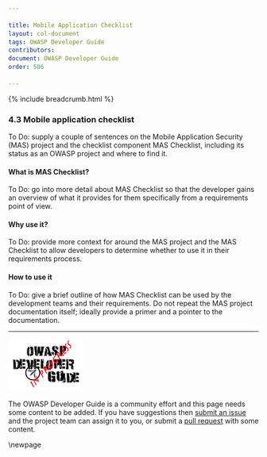 ```yaml
---

title: Mobile Application Checklist
layout: col-document
tags: OWASP Developer Guide
contributors:
document: OWASP Developer Guide
order: 506

---
```


{% include breadcrumb.html %}

### 4.3 Mobile application checklist

To Do: supply a couple of sentences on the Mobile Application Security (MAS) project
and the checklist component MAS Checklist, including its status as an OWASP project and where to find it.

#### What is MAS Checklist?

To Do: go into more detail about MAS Checklist so that the developer gains an overview
of what it provides for them specifically from a requirements point of view.

#### Why use it?

To Do: provide more context for around the MAS project and the MAS Checklist to allow developers
to determine whether to use it in their requirements process.

#### How to use it

To Do: give a brief outline of how MAS Checklist can be used by the development teams and their requirements.
Do not repeat the MAS project documentation itself; ideally provide a primer and a pointer to the documentation.

----

![Developer Guide](../assets/images/dg_wip.png "OWASP Developer Guide")

The OWASP Developer Guide is a community effort and this page needs some content to be added.
If you have suggestions then [submit an issue][issue0603] and the project team can assign it to you,
or submit a [pull request][pr] with some content.

[issue0603]: https://github.com/OWASP/www-project-developer-guide/issues/new?labels=enhancement&template=request.md&title=Update:%2006-design/03-mas-checklist
[pr]: https://github.com/OWASP/www-project-developer-guide/pulls

\newpage
